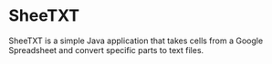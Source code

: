 # SheeTXT

SheeTXT is a simple Java application that takes cells from a Google Spreadsheet and convert specific parts to text files.